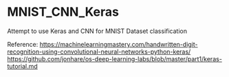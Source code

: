 # MNIST_CNN_Keras
Attempt to use Keras and CNN for MNIST Dataset classification

Reference:
https://machinelearningmastery.com/handwritten-digit-recognition-using-convolutional-neural-networks-python-keras/
https://github.com/jonhare/os-deep-learning-labs/blob/master/part1/keras-tutorial.md